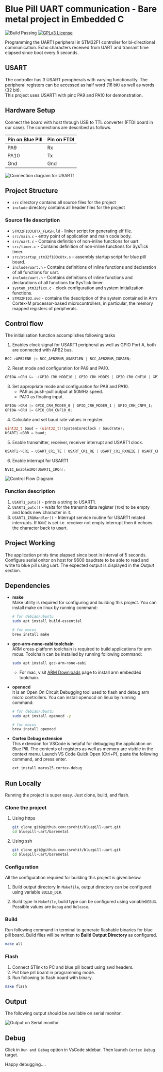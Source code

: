 # Blue Pill UART communication - Bare metal project in Embedded C

![Build Passing](https://img.shields.io/badge/build-passing-brightgreen) [![GPLv3 License](https://img.shields.io/badge/License-GPL%20v3-yellow.svg)](https://opensource.org/licenses/)

Programming the UART1 peripheral in STM32F1 controller for bi-directional communication. Echo characters received from UART and transmit time elapsed since boot every 5 seconds.

## USART

The controller has 3 USART peropherals with varying functionality. The peripheral registers can be accessed as half word (16 bit) as well as words (32 bit).\
This project uses USART1 with pinc PA9 and PA10 for demonstration.

## Hardware Setup

Connect the board with host through USB to TTL converter (FTDI board in our case). The connections are described as follows.

| Pin on Blue Pill  | Pin on FTDI  |
|------------------ |------------- |
| PA9               | Rx           |
| PA10              | Tx           |
| Gnd               | Gnd          |

![Connection diagram for USART1](https://github.com/csrohit/bluepill-uart/blob/main/docs/label.png "Pin connection diagram for usart1")


## Project Structure

* `src` directory contains all source files for the project
* `include` directory contains all header files for the project

### Source file description

* `STM32F103C8TX_FLASH.ld`  - linker script for generating elf file.
* `src/main.c` - entry point of application and main code body.
* `src/uart.c` - Contains definition of non-inline functions for uart.
* `src/timer.c` - Contains definition of non-inline functions for SysTick timer.
* `src/startup_stm32f103c8tx.s` - assembly startup script for blue pill board.
* `include/uart.h` - Contains definitions of inline functions and declaration of all functions for uart.
* `include/uart.h` - Contains definitions of inline functions and declarations of all functions for SysTick timer.
* `system_stm32f1xx.c` - clock configuration and system initialization functions.
* `STM32F103.svd` - contains the description of the system contained in Arm Cortex-M processor-based microcontrollers, in particular, the memory mapped registers of peripherals.


## Control flow

The initialisation function accomplishes following tasks

1. Enables clock signal for USART1 peripheral as well as GPIO Port A, both are connected with APB2 bus.

```C
RCC->APB2ENR |= RCC_APB2ENR_USART1EN | RCC_APB2ENR_IOPAEN;
```

2. Reset mode and configuration for PA9 and PA10.

```C
GPIOA->CRH &= ~(GPIO_CRH_MODE10 | GPIO_CRH_MODE9 | GPIO_CRH_CNF10 | GPIO_CRH_CNF9);
```

3. Set appropriate mode and configuration for PA9 and PA10.
    * PA9 as push-pull output at 50MHz speed.
    * PA10 as floating input.

```C
GPIOA->CRH |= GPIO_CRH_MODE9_0 | GPIO_CRH_MODE9_1 | GPIO_CRH_CNF9_1;
GPIOA->CRH |= GPIO_CRH_CNF10_0;
```

4. Calculate and set baud rate values in register.

```C
uint32_t baud = (uint32_t)(SystemCoreClock / baudrate);
USART1->BRR = baud;
```

5. Enable transmitter, receiver, receiver interrupt and USART1 clock.

```C
USART1->CR1 = USART_CR1_TE | USART_CR1_RE | USART_CR1_RXNEIE | USART_CR1_UE;
```

6. Enable interrupt for USART1

```C
NVIC_EnableIRQ(USART1_IRQn);
```

![Control Flow Diagram](https://github.com/csrohit/bluepill-uart/blob/main/docs/github-cover.png "Control flow diagram for usart")

### Function description

1. `USART1_puts()` - prints a string to USART1.
2. `USART1_putc()` - waits for the transmit data register (`TDR`) to be empty and loads new character in it.
3. `USART1_IRQHandler()` - Interrupt service routine for USART1 related interrupts. If `RXNE` is set i.e. receiver not empty interrupt then it echoes the character back to usart.

## Project Working

The application prints time elapsed since boot in interval of 5 seconds. Configure serial onitor on host for 9600 baudrate to be able to read and write to blue pill using uart. The expected output is displayed in the *Output* section.

## Dependencies

* **make**\
    Make utility is required for configuring and building this project. You can install make on linux by running command:

    ```bash
    # for debian/ubuntu
    sudo apt install build-essential

    # for macos
    brew install make 
    ```

* **gcc-arm-none-eabi toolchain**\
    ARM cross-platform toolchain is required to build applications for arm mcus. Toolchain can be installed by running following command:

    ```bash
    sudo apt install gcc-arm-none-eabi
    ```
  * For mac, visit [ARM Downloads](https://developer.arm.com/downloads/-/gnu-rm) page to install arm embedded toolchain.

* **openocd**\
    It is an Open On Circuit Debugging tool used to flash and debug arm micro controllers. You can install openocd on linux by running command:

   ```bash
   # for debian/ubuntu
   sudo apt install openocd -y

   # for macos
   brew install openocd
   ```

* **Cortex Debug extension**\
    This extension for VSCode is helpful for debugging the application on Blue Pill. The contents of registers as well as memory are visible in the context menu.
    Launch VS Code Quick Open (Ctrl+P), paste the following command, and press enter.

     ```bash
    ext install marus25.cortex-debug
    ```

## Run Locally

Running the project is super easy. Just clone, build, and flash.

### Clone the project

1. Using https

    ```bash
    git clone git@github.com:csrohit/bluepill-uart.git
    cd bluepill-uart/baremetal
    ```

2. Using ssh

    ```bash
    git clone git@github.com:csrohit/bluepill-uart.git
    cd bluepill-uart/baremetal
    ```

### Configuration

All the configuration required for building this project is given below.

1. Build output directory
    In `Makefile`, output directory can be configured using variable `BUILD_DIR`.

2. Build type
    In `Makefile`, build type can be configured using variable`DEBUG`. Possible values are `Debug` and `Release`.


### Build

Run following command in terminal to generate flashable binaries for blue pill board. Build files will be written to **Build Output Directory** as configured.

```bash
make all
```

### Flash

1. Connect STlink to PC and blue pill board using swd headers.
2. Put blue pill board in programming mode.
3. Run following to flash board with binary.

```bash
make flash
```

## Output

The following output should be available on serial monitor.

![Output on Serial monitor](https://github.com/csrohit/bluepill-uart/blob/main/docs/output.jpg "Serial messages printed on monitor")


## Debug

Click in `Run and Debug` option in VsCode sidebar. Then launch `Cortex Debug` target.

Happy debugging....
